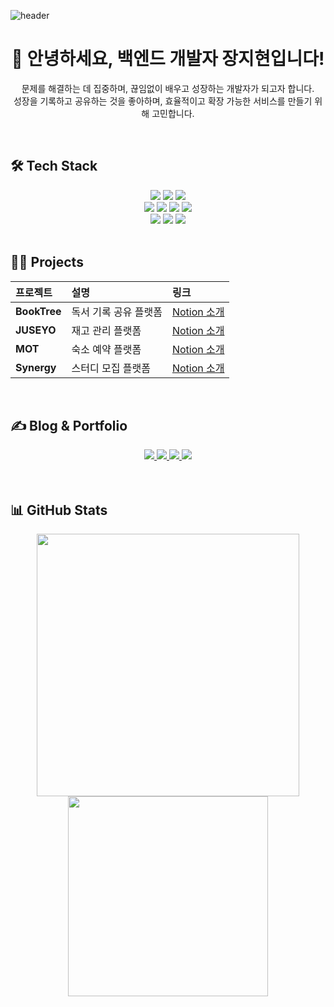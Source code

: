 ![header](https://capsule-render.vercel.app/api?type=waving&color=gradient&customColorList=10&height=200&text=JIHYUN's%20GITHUB&fontSize=50&animation=twinkling&fontAlign=68&fontAlignY=36)

<div align="center">

# 👋 안녕하세요, 백엔드 개발자 **장지현**입니다!

문제를 해결하는 데 집중하며, 끊임없이 배우고 성장하는 개발자가 되고자 합니다.  
성장을 기록하고 공유하는 것을 좋아하며, 효율적이고 확장 가능한 서비스를 만들기 위해 고민합니다.



</div>

<br/>


## 🛠️ Tech Stack

<div align="center">

<img src="https://img.shields.io/badge/Java-007396?style=for-the-badge&logo=Java&logoColor=white"/>
<img src="https://img.shields.io/badge/Spring-6DB33F?style=for-the-badge&logo=spring&logoColor=white"/>
<img src="https://img.shields.io/badge/Spring_Security-6DB33F?style=for-the-badge&logo=Spring-Security&logoColor=white"/>
<br/>
<img src="https://img.shields.io/badge/MySQL-4479A1?style=for-the-badge&logo=MySQL&logoColor=white"/>
<img src="https://img.shields.io/badge/MariaDB-003545?style=for-the-badge&logo=MariaDB&logoColor=white"/>
<img src="https://img.shields.io/badge/Docker-2496ED?style=for-the-badge&logo=Docker&logoColor=white"/>
<img src="https://img.shields.io/badge/AWS-FF9900?style=for-the-badge&logo=amazonaws&logoColor=white"/>
<br/>
<img src="https://img.shields.io/badge/Git-F05032?style=for-the-badge&logo=Git&logoColor=white"/>
<img src="https://img.shields.io/badge/Github-181717?style=for-the-badge&logo=Github&logoColor=white"/>
<img src="https://img.shields.io/badge/Notion-000000?style=for-the-badge&logo=Notion&logoColor=white"/>

</div>


<br/>


## 🧑‍💻 Projects

| 프로젝트 | 설명 | 링크 |
|:--|:--|:--|
| **BookTree** | 독서 기록 공유 플랫폼 | [Notion 소개](https://smiling-cornflower-588.notion.site/BookTree-1f4faae9612381d48ec6e916e6e2bda7?source=copy_link) |
| **JUSEYO** | 재고 관리 플랫폼 | [Notion 소개](https://smiling-cornflower-588.notion.site/JUSEYO-20cfaae961238046ab28c8e4ad12d3cd?source=copy_link) |
| **MOT** | 숙소 예약 플랫폼 | [Notion 소개](https://deserted-thought-336.notion.site/a963dc701ffa43ffb418e0d2a1b8829d) |
| **Synergy** | 스터디 모집 플랫폼 | [Notion 소개](https://smiling-cornflower-588.notion.site/IT-1f4faae961238158824dd3b17274cb3b?source=copy_link) |

<br/>


## ✍️ Blog & Portfolio

<div align="center">

<a href="https://dose-blog.tistory.com/">
  <img src="https://img.shields.io/badge/Tistory-000000?style=flat-square&logo=Tistory&logoColor=white"/>
</a>
<a href="https://velog.io/@dose/posts">
  <img src="https://img.shields.io/badge/Velog-20C997?style=flat-square&logo=Velog&logoColor=white"/>
</a>
<a href="https://smiling-cornflower-588.notion.site/Hi-I-m-Dose-1f4faae96123809cbe5dc74726d288e6?source=copy_link">
  <img src="https://img.shields.io/badge/Notion-000000?style=flat-square&logo=Notion&logoColor=white"/>
</a>
<a href="mailto:jjhyun8876@gmail.com">
  <img src="https://img.shields.io/badge/Gmail-EA4335?style=flat-square&logo=Gmail&logoColor=white"/>
</a>


<br/>


</div>


<br/>

<br/>



## 📊 GitHub Stats

<div align="center">

<img src="https://github-readme-stats.vercel.app/api?username=treejh&show_icons=true&theme=default&bg_color=60,f2e3e3,ffffff&title_color=000000&text_color=000000" width="420" />
<img src="https://github-readme-stats.vercel.app/api/top-langs/?username=treejh&layout=compact&bg_color=60,f2e3e3,ffffff&title_color=000000&text_color=000000" width="320" />


</div>
